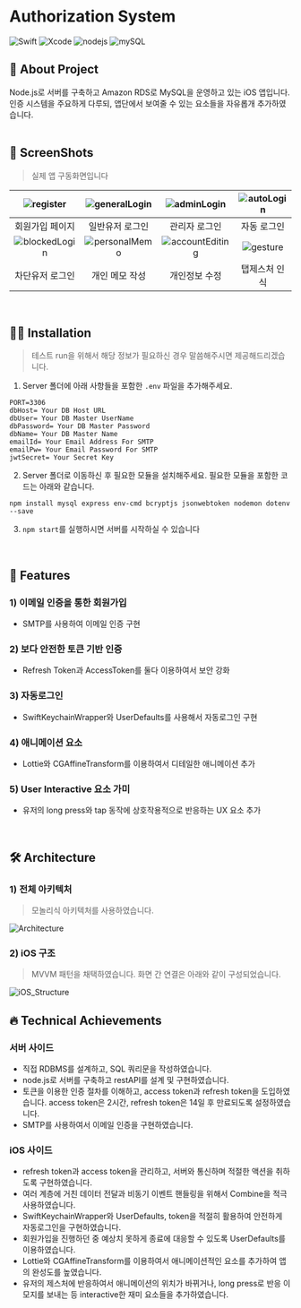 # Authorization System
![Swift](https://img.shields.io/badge/swift-v5.5.2-orange?logo=swift) ![Xcode](https://img.shields.io/badge/xcode-v13.1-blue?logo=xcode) ![nodejs](https://img.shields.io/badge/node.js-v16.13.1-green?logo=node.js) ![mySQL](https://img.shields.io/badge/mySQL-v8.0.23-black?logo=mysql&logoColor=white)
</br>

## 💬 About Project
Node.js로 서버를 구축하고 Amazon RDS로 MySQL을 운영하고 있는 iOS 앱입니다.<br/>
인증 시스템을 주요하게 다루되, 앱단에서 보여줄 수 있는 요소들을 자유롭개 추가하였습니다.
<br/>
<br/>

## 📱 ScreenShots
<Blockquote>
실제 앱 구동화면입니다
</Blockquote>

| ![register](./image/register.gif) | ![generalLogin](./image/userLogin.gif) | ![adminLogin](./image/admin.gif) | ![autoLogin](./image/autoLogin.gif) |
| :-: | :-: | :-: | :-: |
| 회원가입 페이지 | 일반유저 로그인 | 관리자 로그인 | 자동 로그인 |
| ![blockedLogin](./image/blockedUser.gif) | ![personalMemo](./image/addMemo.gif) | ![accountEditing](./image/editAccount.gif) | ![gesture](./image/tapGesture.gif) |
| 차단유저 로그인  | 개인 메모 작성 | 개인정보 수정 | 탭제스처 인식 |
<br/>

## 🏃‍♀️ Installation
> 테스트 run을 위해서 해당 정보가 필요하신 경우 말씀해주시면 제공해드리겠습니다.
1. Server 폴더에 아래 사항들을 포함한 `.env` 파일을 추가해주세요.
```
PORT=3306
dbHost= Your DB Host URL
dbUser= Your DB Master UserName
dbPassword= Your DB Master Password
dbName= Your DB Master Name
emailId= Your Email Address For SMTP
emailPw= Your Email Password For SMTP
jwtSecret= Your Secret Key
```
2. Server 폴더로 이동하신 후 필요한 모듈을 설치해주세요. 필요한 모듈을 포함한 코드는 아래와 같습니다.
```
npm install mysql express env-cmd bcryptjs jsonwebtoken nodemon dotenv --save
```
3. `npm start`를 실행하시면 서버를 시작하실 수 있습니다
<br/>

## 🌟 Features
###  1) 이메일 인증을 통한 회원가입
- SMTP를 사용하여 이메일 인증 구현

###  2) 보다 안전한 토큰 기반 인증
- Refresh Token과 AccessToken를 둘다 이용하여서 보안 강화

###  3) 자동로그인
- SwiftKeychainWrapper와 UserDefaults를 사용해서 자동로그인 구현

###  4) 애니메이션 요소
- Lottie와 CGAffineTransform를 이용하여서 디테일한 애니메이션 추가

###  5) User Interactive 요소 가미
- 유저의 long press와 tap 동작에 상호작용적으로 반응하는 UX 요소 추가
<br/>

## 🛠 Architecture
### 1) 전체 아키텍처
> 모놀리식 아키텍처를 사용하였습니다.

![Architecture](./image/architecture.png)

### 2) iOS 구조
> MVVM 패턴을 채택하였습니다. 화면 간 연결은 아래와 같이 구성되었습니다.

![iOS_Structure](./image/iOS_Structure.png)
<br/>

## 🔥 Technical Achievements
### 서버 사이드
- 직접 RDBMS를 설계하고, SQL 쿼리문을 작성하였습니다.
- node.js로 서버를 구축하고 restAPI를 설계 및 구현하였습니다.
- 토큰을 이용한 인증 절차를 이해하고, access token과 refresh token을 도입하였습니다. access token은 2시간, refresh token은 14일 후 만료되도록 설정하였습니다.
- SMTP를 사용하여서 이메일 인증을 구현하였습니다.

### iOS 사이드
- refresh token과 access token을 관리하고, 서버와 통신하며 적절한 액션을 취하도록 구현하였습니다.
- 여러 계층에 거친 데이터 전달과 비동기 이벤트 핸들링을 위해서 Combine을 적극 사용하였습니다.
- SwiftKeychainWrapper와 UserDefaults, token을 적절히 활용하여 안전하게 자동로그인을 구현하였습니다.
- 회원가입을 진행하던 중 예상치 못하게 종료에 대응할 수 있도록 UserDefaults를 이용하였습니다.
- Lottie와 CGAffineTransform를 이용하여서 애니메이션적인 요소를 추가하여 앱의 완성도를 높였습니다.
- 유저의 제스처에 반응하여서 애니메이션의 위치가 바뀌거나, long press로 반응 이모지를 보내는 등 interactive한 재미 요소들을 추가하였습니다.
